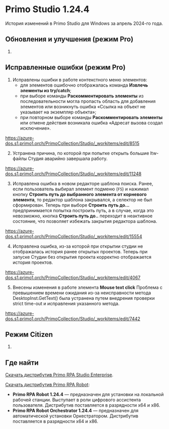 # Primo Studio 1.24.4

История изменений в Primo Studio для Windows за апрель 2024-го года.

## Обновления и улучшения (режим Pro)

1.




## Исправленные ошибки (режим Pro)

1. Исправлены ошибки в работе контекстного меню элементов:
   * для элементов ошибочно отображалась команда **Извлечь элементы из try/catch**;
   * при выборе команды **Раскомментировать элементы** из последовательности могла пропасть область для добавления элементов или возникнуть ошибка «Ссылка на объект не указывает на экземпляр объекта»;
   * при повторном выборе команды **Раскомментировать элементы** или отмене действия возникала ошибка «Адресат вызова создал исключение». 

https://azure-dos.s1.primo1.orch/PrimoCollection/Studio/_workitems/edit/8515

2. Устранена причина, по которой при попытке открыть большие ltw-файлы Студия аварийно завершала работу.

https://azure-dos.s1.primo1.orch/PrimoCollection/Studio/_workitems/edit/11248

3. Исправлена ошибка в новом редакторе шаблона поиска. Ранее, если пользователь выбирал элемент подменю (`F5`) и нажимал кнопку **Строить путь до выбранного элемента от корневого элемента**, то редактор шаблона закрывался, а селектор не был сформирован. Теперь при выборе **Строить путь до...** предпринимается попытка построить путь, а в случае, когда это невозможно, кнопка **Строить путь до..** переходит в неактивное состояние, что позволяет избежать закрытия редактора шаблона.


https://azure-dos.s1.primo1.orch/PrimoCollection/Studio/_workitems/edit/15554

4. Исправлена ошибка, из-за которой при открытии студии не отображалась история ранее открытых проектов. Теперь при запуске Студии без открытия проекта корректно отображается история проектов.
   
https://azure-dos.s1.primo1.orch/PrimoCollection/Studio/_workitems/edit/4067

5. Внесены изменения в работе элемента **Mouse text click** Проблема с превышением времени ожидания из-за неисправности метода DesktopInst.GetText() была устранена путем внедрения проверки strict time-out и исправления указанного метода.
   
https://azure-dos.s1.primo1.orch/PrimoCollection/Studio/_workitems/edit/7442



## Режим Citizen

1. 



## Где найти
[Скачать дистрибутив Primo RPA Studio Enterprise](https://disk.primo-rpa.ru/index.php/s/primo?path=%2FRelease%2FStudio%2FWindows).

[Скачать дистрибутив Primo RPA Robot](https://disk.primo-rpa.ru/index.php/s/primo?path=%2FRelease%2FRobot%2FWindows):
* **Primo RPA Robot 1.24.4** — предназначен для установки на локальной рабочей станции. Выступает в роли цифрового ассистента пользователя. Дистрибутив поставляется в разрядности x64 и x86.
* **Primo RPA Robot Orchestrator 1.24.4** — предназначен для автоматической установки Оркестратором. Дистрибутив поставляется в разрядности x64 и x86.
